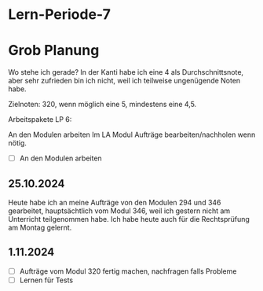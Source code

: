 # Lern-Periode-7

# Grob Planung
Wo stehe ich gerade? In der Kanti habe ich eine 4 als Durchschnittsnote, aber sehr zufrieden bin ich nicht, weil ich teilweise ungenügende Noten habe. 

Zielnoten: 320, wenn möglich eine 5, mindestens eine 4,5.

Arbeitspakete LP 6:

 An den Modulen arbeiten
 Im LA Modul Aufträge bearbeiten/nachholen wenn nötig.

 - [ ] An den Modulen arbeiten

## 25.10.2024

Heute habe ich an meine Aufträge von den Modulen 294 und 346 gearbeitet, hauptsächtlich vom Modul 346, weil ich gestern nicht am Unterricht teilgenommen habe. Ich habe heute auch für die Rechtsprüfung am Montag gelernt. 


## 1.11.2024

- [ ] Aufträge vom Modul 320 fertig machen, nachfragen falls Probleme
- [ ] Lernen für Tests
